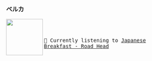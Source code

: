 
### ベルカ

[<img align="left" width="100" height="100" src="https:&#x2F;&#x2F;lastfm.freetls.fastly.net&#x2F;i&#x2F;u&#x2F;174s&#x2F;cbf1dee4189770223d517c4e2b4b6d2e.jpg">](https://www.youtube.com/results?search_query=Japanese+Breakfast+Road+Head)
\
<big><pre>
<small>
</br>🎵  Currently listening to  [Japanese Breakfast - Road Head](https://www.youtube.com/results?search_query=Japanese+Breakfast+Road+Head)</br>
</small></pre></big>

#